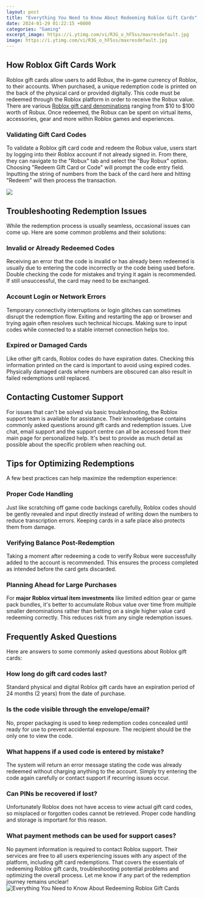 ```yaml
---
layout: post
title: "Everything You Need to Know About Redeeming Roblox Gift Cards"
date: 2024-01-29 01:22:15 +0000
categories: "Gaming"
excerpt_image: https://i.ytimg.com/vi/R3G_o_hF5ss/maxresdefault.jpg
image: https://i.ytimg.com/vi/R3G_o_hF5ss/maxresdefault.jpg
---
```


## How Roblox Gift Cards Work
Roblox gift cards allow users to add Robux, the in-game currency of Roblox, to their accounts. When purchased, a unique redemption code is printed on the back of the physical card or provided digitally. This code must be redeemed through the Roblox platform in order to receive the Robux value. There are various [Roblox gift card denominations](https://store.fi.io.vn/xmas-matching-outfits-for-holiday-poodle-dog-christmas-tree-2) ranging from $10 to $100 worth of Robux. Once redeemed, the Robux can be spent on virtual items, accessories, gear and more within Roblox games and experiences.
### Validating Gift Card Codes  
To validate a Roblox gift card code and redeem the Robux value, users start by logging into their Roblox account if not already signed in. From there, they can navigate to the "Robux" tab and select the "Buy Robux" option. Choosing "Redeem Gift Card or Code" will prompt the code entry field. Inputting the string of numbers from the back of the card here and hitting "Redeem" will then process the transaction.

![](https://i.insider.com/6070b49ca451820019b3a5f2?format=jpeg)
## Troubleshooting Redemption Issues
While the redemption process is usually seamless, occasional issues can come up. Here are some common problems and their solutions:
### Invalid or Already Redeemed Codes
Receiving an error that the code is invalid or has already been redeemed is usually due to entering the code incorrectly or the code being used before. Double checking the code for mistakes and trying it again is recommended. If still unsuccessful, the card may need to be exchanged. 
### Account Login or Network Errors  
Temporary connectivity interruptions or login glitches can sometimes disrupt the redemption flow. Exiting and restarting the app or browser and trying again often resolves such technical hiccups. Making sure to input codes while connected to a stable internet connection helps too.
### Expired or Damaged Cards
Like other gift cards, Roblox codes do have expiration dates. Checking this information printed on the card is important to avoid using expired codes. Physically damaged cards where numbers are obscured can also result in failed redemptions until replaced.
## Contacting Customer Support
For issues that can't be solved via basic troubleshooting, the Roblox support team is available for assistance. Their knowledgebase contains commonly asked questions around gift cards and redemption issues. Live chat, email support and the support centre can all be accessed from their main page for personalized help. It's best to provide as much detail as possible about the specific problem when reaching out.
## Tips for Optimizing Redemptions 
A few best practices can help maximize the redemption experience:
### Proper Code Handling
Just like scratching off game code backings carefully, Roblox codes should be gently revealed and input directly instead of writing down the numbers to reduce transcription errors. Keeping cards in a safe place also protects them from damage. 
### Verifying Balance Post-Redemption
Taking a moment after redeeming a code to verify Robux were successfully added to the account is recommended. This ensures the process completed as intended before the card gets discarded.
### Planning Ahead for Large Purchases  
For **major Roblox virtual item investments** like limited edition gear or game pack bundles, it's better to accumulate Robux value over time from multiple smaller denominations rather than betting on a single higher value card redeeming correctly. This reduces risk from any single redemption issues.
## Frequently Asked Questions
Here are answers to some commonly asked questions about Roblox gift cards:
### How long do gift card codes last?
Standard physical and digital Roblox gift cards have an expiration period of 24 months (2 years) from the date of purchase.
### Is the code visible through the envelope/email?
No, proper packaging is used to keep redemption codes concealed until ready for use to prevent accidental exposure. The recipient should be the only one to view the code.
### What happens if a used code is entered by mistake?  
The system will return an error message stating the code was already redeemed without charging anything to the account. Simply try entering the code again carefully or contact support if recurring issues occur.
### Can PINs be recovered if lost?
Unfortunately Roblox does not have access to view actual gift card codes, so misplaced or forgotten codes cannot be retrieved. Proper code handling and storage is important for this reason.
### What payment methods can be used for support cases?
No payment information is required to contact Roblox support. Their services are free to all users experiencing issues with any aspect of the platform, including gift card redemptions.
That covers the essentials of redeeming Roblox gift cards, troubleshooting potential problems and optimizing the overall process. Let me know if any part of the redemption journey remains unclear!
![Everything You Need to Know About Redeeming Roblox Gift Cards](https://i.ytimg.com/vi/R3G_o_hF5ss/maxresdefault.jpg)